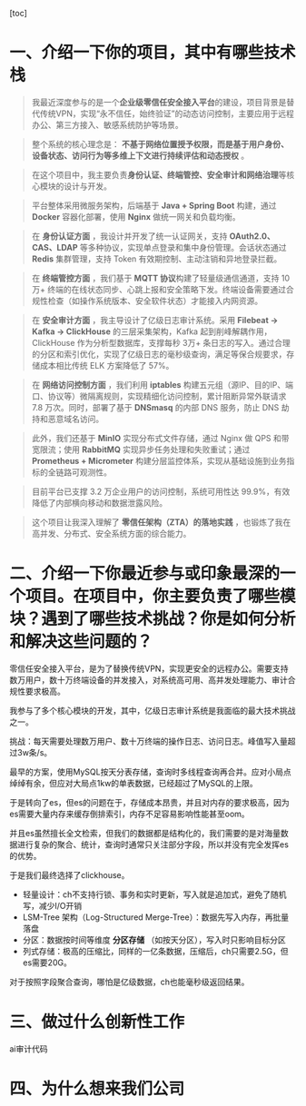 [toc]

# 一、介绍一下你的项目，其中有哪些技术栈


> 我最近深度参与的是一个**企业级零信任安全接入平台**的建设，项目背景是替代传统VPN，实现“永不信任，始终验证”的动态访问控制，主要应用于远程办公、第三方接入、敏感系统防护等场景。

> 整个系统的核心理念是： **不基于网络位置授予权限，而是基于用户身份、设备状态、访问行为等多维上下文进行持续评估和动态授权** 。

> 在这个项目中，我主要负责**身份认证、终端管控、安全审计和网络治理**等核心模块的设计与开发。



> 平台整体采用微服务架构，后端基于 **Java + Spring Boot** 构建，通过 **Docker** 容器化部署，使用 **Nginx** 做统一网关和负载均衡。

> 在 **身份认证方面** ，我设计并开发了统一认证网关，支持 **OAuth2.0、CAS、LDAP** 等多种协议，实现单点登录和集中身份管理。会话状态通过 **Redis** 集群管理，支持 Token 有效期控制、主动注销和异地登录拦截。

> 在 **终端管控方面** ，我们基于 **MQTT 协议**构建了轻量级通信通道，支持 10万+ 终端的在线状态同步、心跳上报和安全策略下发。终端设备需要通过合规性检查（如操作系统版本、安全软件状态）才能接入内网资源。

> 在 **安全审计方面** ，我主导设计了亿级日志审计系统。采用 **Filebeat → Kafka → ClickHouse** 的三层采集架构，Kafka 起到削峰解耦作用，ClickHouse 作为分析型数据库，支撑每秒 3万+ 条日志的写入。通过合理的分区和索引优化，实现了亿级日志的毫秒级查询，满足等保合规要求，存储成本相比传统 ELK 方案降低了 57%。

> 在 **网络访问控制方面** ，我们利用 **iptables** 构建五元组（源IP、目的IP、端口、协议等）微隔离规则，实现精细化访问控制，累计阻断异常外联请求 7.8 万次。同时，部署了基于 **DNSmasq** 的内部 DNS 服务，防止 DNS 劫持和恶意域名访问。

> 此外，我们还基于 **MinIO** 实现分布式文件存储，通过 Nginx 做 QPS 和带宽限流；使用 **RabbitMQ** 实现异步任务处理和失败重试；通过 **Prometheus + Micrometer** 构建分层监控体系，实现从基础设施到业务指标的全链路可观测性。


> 目前平台已支撑 3.2 万企业用户的访问控制，系统可用性达 99.9%，有效降低了内部横向移动和数据泄露风险。

> 这个项目让我深入理解了 **零信任架构（ZTA）的落地实践** ，也锻炼了我在高并发、分布式、安全系统方面的综合能力。




# 二、介绍一下你最近参与或印象最深的一个项目。在项目中，你主要负责了哪些模块？遇到了哪些技术挑战？你是如何分析和解决这些问题的？

零信任安全接入平台，是为了替换传统VPN，实现更安全的远程办公。需要支持数万用户，数十万终端设备的并发接入，对系统高可用、高并发处理能力、审计合规性要求极高。

我参与了多个核心模块的开发，其中，亿级日志审计系统是我面临的最大技术挑战之一。

挑战：每天需要处理数万用户、数十万终端的操作日志、访问日志。峰值写入量超过3w条/s。

最早的方案，使用MySQL按天分表存储，查询时多线程查询再合并。应对小局点绰绰有余，但应对大局点1kw的单表数据，已经超过了MySQL的上限。

于是转向了es，但es的问题在于，存储成本昂贵，并且对内存的要求极高，因为es需要大量内存来缓存倒排索引，内存不足容易影响性能甚至oom。

并且es虽然擅长全文检索，但我们的数据都是结构化的，我们需要的是对海量数据进行复杂的聚合、统计，查询时通常只关注部分字段，所以并没有完全发挥es的优势。

于是我们最终选择了clickhouse。

* 轻量设计：ch不支持行锁、事务和实时更新，写入就是追加式，避免了随机写，减少I/O开销
* LSM-Tree 架构（Log-Structured Merge-Tree）：数据先写入内存，再批量落盘
* 分区：数据按时间等维度 **分区存储** （如按天分区），写入时只影响目标分区
* 列式存储：极高的压缩比，同样的一亿条数据，压缩后，ch只需要2.5G，但es需要20G。

对于按照字段聚合查询，哪怕是亿级数据，ch也能毫秒级返回结果。

# 三、做过什么创新性工作

ai审计代码

# 四、为什么想来我们公司
